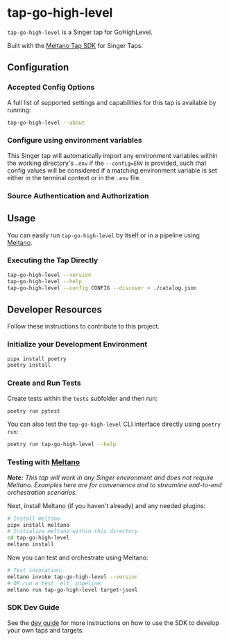 # tap-go-high-level

`tap-go-high-level` is a Singer tap for GoHighLevel.

Built with the [Meltano Tap SDK](https://sdk.meltano.com) for Singer Taps.

<!--

Developer TODO: Update the below as needed to correctly describe the install procedure. For instance, if you do not have a PyPi repo, or if you want users to directly install from your git repo, you can modify this step as appropriate.

## Installation

Install from PyPi:

```bash
pipx install tap-go-high-level
```

Install from GitHub:

```bash
pipx install git+https://github.com/ORG_NAME/tap-go-high-level.git@main
```

-->

## Configuration

### Accepted Config Options

<!--
Developer TODO: Provide a list of config options accepted by the tap.

This section can be created by copy-pasting the CLI output from:

```
tap-go-high-level --about --format=markdown
```
-->

A full list of supported settings and capabilities for this
tap is available by running:

```bash
tap-go-high-level --about
```

### Configure using environment variables

This Singer tap will automatically import any environment variables within the working directory's
`.env` if the `--config=ENV` is provided, such that config values will be considered if a matching
environment variable is set either in the terminal context or in the `.env` file.

### Source Authentication and Authorization

<!--
Developer TODO: If your tap requires special access on the source system, or any special authentication requirements, provide those here.
-->

## Usage

You can easily run `tap-go-high-level` by itself or in a pipeline using [Meltano](https://meltano.com/).

### Executing the Tap Directly

```bash
tap-go-high-level --version
tap-go-high-level --help
tap-go-high-level --config CONFIG --discover > ./catalog.json
```

## Developer Resources

Follow these instructions to contribute to this project.

### Initialize your Development Environment

```bash
pipx install poetry
poetry install
```

### Create and Run Tests

Create tests within the `tests` subfolder and
  then run:

```bash
poetry run pytest
```

You can also test the `tap-go-high-level` CLI interface directly using `poetry run`:

```bash
poetry run tap-go-high-level --help
```

### Testing with [Meltano](https://www.meltano.com)

_**Note:** This tap will work in any Singer environment and does not require Meltano.
Examples here are for convenience and to streamline end-to-end orchestration scenarios._

<!--
Developer TODO:
Your project comes with a custom `meltano.yml` project file already created. Open the `meltano.yml` and follow any "TODO" items listed in
the file.
-->

Next, install Meltano (if you haven't already) and any needed plugins:

```bash
# Install meltano
pipx install meltano
# Initialize meltano within this directory
cd tap-go-high-level
meltano install
```

Now you can test and orchestrate using Meltano:

```bash
# Test invocation:
meltano invoke tap-go-high-level --version
# OR run a test `elt` pipeline:
meltano run tap-go-high-level target-jsonl
```

### SDK Dev Guide

See the [dev guide](https://sdk.meltano.com/en/latest/dev_guide.html) for more instructions on how to use the SDK to
develop your own taps and targets.
